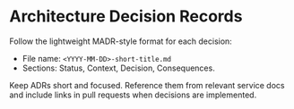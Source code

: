 # Architecture Decision Records

Follow the lightweight MADR-style format for each decision:

- File name: `<YYYY-MM-DD>-short-title.md`
- Sections: Status, Context, Decision, Consequences.

Keep ADRs short and focused. Reference them from relevant service docs and include links in pull requests when decisions are implemented.

